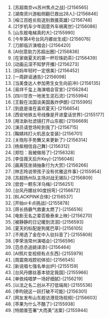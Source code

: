 
1. [苏超南京vs苏州焦点之战]-[2156565]
1. [湖南资兴游船侧翻已救出28人]-[2156846]
1. [榕江百姓长街送别救援英雄]-[2156748]
1. [21岁机车少年因意外车祸离世]-[2156086]
1. [山东舰电梯真的大]-[2155990]
1. [今年第4号台风丹娜丝生成]-[2156076]
1. [刀郎临沂演唱会]-[2156420]
1. [AI创意助力苏超出圈]-[2156836]
1. [在家做夏天的第一杯珍珠奶茶]-[2156439]
1. [动画云深不知梦开播]-[2156273]
1. [妈妈年轻时一定很美]-[2156452]
1. [一周辟谣通告]-[2156098]
1. [当美食达人参加男生女生向前冲]-[2156135]
1. [易烊千玺上海演唱会官宣‌]-[2156284]
1. [四川甘孜一地发生泥石流]-[2155994]
1. [王毅在法国谈美国轰炸伊朗]-[2155995]
1. [到底是谁在喜欢夏天]-[2156654]
1. [西安地铁五号线像是开进童话世界]-[2155177]
1. [用法新社滤镜打开山东舰]-[2156669]
1. [演员请登场轮到我了]-[2156715]
1. [鞠婧祎打火机恶女变装]-[2156701]
1. [关晓彤手势舞又来更新了]-[2156314]
1. [杨紫相信自己舞]-[2156312]
1. [郑恺：我被做局了]-[2156328]
1. [李佳薇天后升Key]-[2156046]
1. [画离弦坐骑抽象行为大赏]-[2156266]
1. [林志玲说带孩子没有优雅这件事]-[2155954]
1. [苏超扬州队主场对战无锡队]-[2156809]
1. [尝尝一颗东洋乌梅]-[2156251]
1. [台风丹娜丝90度拐弯]-[2156672]
1. [BLACKPINK合体]-[2156537]
1. [开始oi卡点挑战]-[2155878]
1. [蒋长扬霸气救妻太燃了]-[2156516]
1. [电影无名之辈否极泰来上映]-[2156270]
1. [被静静的日记暖到流泪]-[2156593]
1. [夏天的标配是狗尾巴草]-[2156105]
1. [不用选了金在中入驻抖音了]-[2155808]
1. [李荣浩常州演唱会]-[2156596]
1. [范丞丞追姚译添]-[2156464]
1. [AI照片变视频有点东西]-[2155979]
1. [周震南戏腔初体验]-[2156545]
1. [新说唱七强名单出炉]-[2155159]
1. [台风丹娜丝基本锁定我国]-[2155966]
1. [单依纯唱梦一场好细腻]-[2156219]
1. [以法之名二创从不打低端局]-[2155536]
1. [李昀锐这一跃打破不可能]-[2156301]
1. [网友发布山东舰访港现场视频]-[2156603]
1. [苹果为什么不酷了]-[2155938]
1. [特朗普签署“大而美”法案]-[2155944]